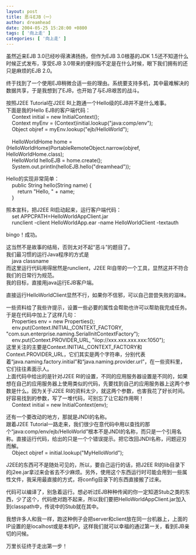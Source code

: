 ```yaml
---
layout: post
title: 恶斗EJB（一）
author: dreamhead
date: 2004-05-25 15:28:00 +0800
tags: [ '向上走' ]
categories: [ '向上走' ]
---
```


虽然近来EJB 3.0已经吵得沸沸扬扬，但作为EJB 3.0根基的JDK 1.5还不知道什么时候正式发布，享受EJB 3.0带来的便利指不定是在什么时候，眼下我们拥有的还只是麻烦的EJB 2.0。

终于找到了一个使用EJB稍微合适一些的理由。系统要支持多机，其中最难解决的数据共享，于是我想到了EJB，也开始了与EJB艰苦的战斗。

按照J2EE Tutorial在J2EE RI上跑通一个Hello级的EJB并不是什么难事。  
下面是我的Hello EJB的客户端代码：  
&nbsp;&nbsp;&nbsp; Context initial = new InitialContext();  
&nbsp;&nbsp;&nbsp; Context myEnv = (Context)initial.lookup("java:comp/env");  
&nbsp;&nbsp;&nbsp; Object objref = myEnv.lookup("ejb/HelloWorld");  
&nbsp;&nbsp;&nbsp;&nbsp;&nbsp;&nbsp;&nbsp;   
&nbsp;&nbsp;&nbsp; HelloWorldHome home = (HelloWorldHome)PortableRemoteObject.narrow(objref, HelloWorldHome.class);  
&nbsp;&nbsp;&nbsp; HelloWorld helloEJB = home.create();  
&nbsp;&nbsp;&nbsp; System.out.println(helloEJB.hello("dreamhead"));

Hello的实现非常简单：  
&nbsp;&nbsp;&nbsp; public String hello(String name) {  
&nbsp;&nbsp;&nbsp;&nbsp;&nbsp;&nbsp;&nbsp; return "Hello, " + name;  
&nbsp;&nbsp;&nbsp; }

照本宣科，把J2EE RI启动起来，运行客户端代码：  
&nbsp;&nbsp;&nbsp; set APPCPATH=HelloWorldAppClient.jar  
&nbsp;&nbsp;&nbsp; runclient -client HelloWorldApp.ear -name HelloWorldClient -textauth

bingo！成功。

这当然不是故事的结局，否则太对不起“恶斗”的题目了。  
我们最习惯的运行Java程序的方式是  
&nbsp;&nbsp;&nbsp; java classname  
而这里运行代码用得居然是runclient，J2EE RI自带的一个工具，显然这并不符合我们的日常行为规范。  
我的目标，直接用java运行EJB客户端。

直接运行HelloWorldClient显然不行，如果你不信邪，可以自己尝尝失败的滋味。

一些资料给了我些许提示，设置一些必要的属性会帮助也许可以帮助我完成任务。于是在代码中加上了这样几句：  
&nbsp;&nbsp;&nbsp; Properties env = new Properties();  
&nbsp;&nbsp;&nbsp; env.put(Context.INITIAL\_CONTEXT\_FACTORY, "com.sun.enterprise.naming.SerialInitContextFactory");  
&nbsp;&nbsp;&nbsp; env.put(Context.PROVIDER\_URL, "iiop://xxx.xxx.xxx.xxx:1050");  
这里关注的主要是Context.INITIAL\_CONTEXT\_FACTORY和Context.PROVIDER\_URL，它们其实是两个字符串，分别代表着“java.naming.factory.initial”和“java.naming.provider.url”，在一些资料里，它们往往素面示人。  
上面代码中给出的是针对J2EE RI的设置，不同的应用服务器设置是不同的，如果想在自己的应用服务器上使用类似的代码，先要找到自己的应用服务器上这两个参数是什么。因为关于J2EE RI的资料太少，就这两个参数，也害我花了好长时间。  
好容易找到的参数，写了一堆代码，可别忘了让它起作用啊！  
&nbsp;&nbsp;&nbsp; Context initial = new InitialContext(env);

还有一个要改动的地方，那就是JNDI的名称。  
跟着J2EE Tutorial一路走来，我们很少在意代码中用以查找的那个“java:comp/env/ejb/HelloWorld”根本不是JNDI的名称，而只是一个引用名称。直接运行代码，给出的只是一个个错误提示。把它改回JNDI名称，问题迎刃而解。  
&nbsp;&nbsp;&nbsp; Object objref = initial.lookup("MyHelloWorld");

J2EE的东西可不是随处可见的，所以，要自己运行的话，把J2EE RI的lib目录下的j2ee.jar拿过来会省去不少麻烦。另外，使用这个东西运行时可能会用到一些属性文件，我采用最直接的方式，将config目录下的东西直接搬了过来。

代码可以编译了，别急着运行。想必听过EJB种种传闻的你一定知道Stub之类的东西，少了这个，代码绝对跑不起来，所以我们要把HelloWorldAppClient.jar加入到classpath中，传说中的Stub就在其中。

我想许多人和我一样，跑这种例子会把server和client放在同一台机器上，上面的IP设置的是localhost或是本机IP。这样我们就可以幸福的通过第一关，看到EJB亲切的问候。

万里长征终于走出第一步！


